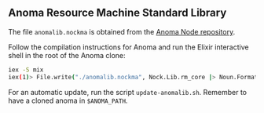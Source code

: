 ## Anoma Resource Machine Standard Library

The file `anomalib.nockma` is obtained from the [Anoma Node repository](https://github.com/anoma/anoma).

Follow the compilation instructions for Anoma and run the Elixir interactive
shell in the root of the Anoma clone:

```sh
iex -S mix
iex(1)> File.write("./anomalib.nockma", Nock.Lib.rm_core |> Noun.Format.print)
```

For an automatic update, run the script `update-anomalib.sh`.
Remember to have a cloned anoma in `$ANOMA_PATH`.
